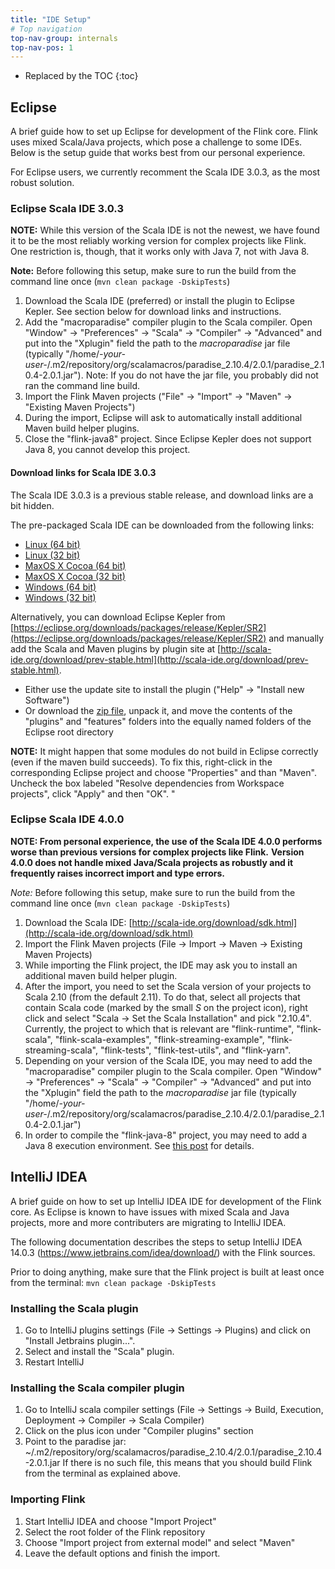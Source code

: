 ```yaml
---
title: "IDE Setup"
# Top navigation
top-nav-group: internals
top-nav-pos: 1
---
```

<!--
Licensed to the Apache Software Foundation (ASF) under one
or more contributor license agreements.  See the NOTICE file
distributed with this work for additional information
regarding copyright ownership.  The ASF licenses this file
to you under the Apache License, Version 2.0 (the
"License"); you may not use this file except in compliance
with the License.  You may obtain a copy of the License at

  http://www.apache.org/licenses/LICENSE-2.0

Unless required by applicable law or agreed to in writing,
software distributed under the License is distributed on an
"AS IS" BASIS, WITHOUT WARRANTIES OR CONDITIONS OF ANY
KIND, either express or implied.  See the License for the
specific language governing permissions and limitations
under the License.
-->

* Replaced by the TOC
{:toc}

## Eclipse

A brief guide how to set up Eclipse for development of the Flink core.
Flink uses mixed Scala/Java projects, which pose a challenge to some IDEs.
Below is the setup guide that works best from our personal experience.

For Eclipse users, we currently recomment the Scala IDE 3.0.3, as the most robust solution.


### Eclipse Scala IDE 3.0.3

**NOTE:** While this version of the Scala IDE is not the newest, we have found it to be the most reliably working
version for complex projects like Flink. One restriction is, though, that it works only with Java 7, not with Java 8.

**Note:** Before following this setup, make sure to run the build from the command line once
(`mvn clean package -DskipTests`)

1. Download the Scala IDE (preferred) or install the plugin to Eclipse Kepler. See section below for download links
   and instructions.
2. Add the "macroparadise" compiler plugin to the Scala compiler.
   Open "Window" -> "Preferences" -> "Scala" -> "Compiler" -> "Advanced" and put into the "Xplugin" field the path to
   the *macroparadise* jar file (typically "/home/*-your-user-*/.m2/repository/org/scalamacros/paradise_2.10.4/2.0.1/paradise_2.10.4-2.0.1.jar").
   Note: If you do not have the jar file, you probably did not ran the command line build.
3. Import the Flink Maven projects ("File" -> "Import" -> "Maven" -> "Existing Maven Projects") 
4. During the import, Eclipse will ask to automatically install additional Maven build helper plugins.
5. Close the "flink-java8" project. Since Eclipse Kepler does not support Java 8, you cannot develop this project.


#### Download links for Scala IDE 3.0.3

The Scala IDE 3.0.3 is a previous stable release, and download links are a bit hidden.

The pre-packaged Scala IDE can be downloaded from the following links:

* [Linux (64 bit)](http://downloads.typesafe.com/scalaide-pack/3.0.3.vfinal-210-20140327/scala-SDK-3.0.3-2.10-linux.gtk.x86_64.tar.gz)
* [Linux (32 bit)](http://downloads.typesafe.com/scalaide-pack/3.0.3.vfinal-210-20140327/scala-SDK-3.0.3-2.10-linux.gtk.x86.tar.gz)
* [MaxOS X Cocoa (64 bit)](http://downloads.typesafe.com/scalaide-pack/3.0.3.vfinal-210-20140327/scala-SDK-3.0.3-2.10-macosx.cocoa.x86_64.zip)
* [MaxOS X Cocoa (32 bit)](http://downloads.typesafe.com/scalaide-pack/3.0.3.vfinal-210-20140327/scala-SDK-3.0.3-2.10-macosx.cocoa.x86.zip)
* [Windows (64 bit)](http://downloads.typesafe.com/scalaide-pack/3.0.3.vfinal-210-20140327/scala-SDK-3.0.3-2.10-win32.win32.x86_64.zip)
* [Windows (32 bit)](http://downloads.typesafe.com/scalaide-pack/3.0.3.vfinal-210-20140327/scala-SDK-3.0.3-2.10-win32.win32.x86.zip)

Alternatively, you can download Eclipse Kepler from [https://eclipse.org/downloads/packages/release/Kepler/SR2](https://eclipse.org/downloads/packages/release/Kepler/SR2)
and manually add the Scala and Maven plugins by plugin site at [http://scala-ide.org/download/prev-stable.html](http://scala-ide.org/download/prev-stable.html).

* Either use the update site to install the plugin ("Help" -> "Install new Software")
* Or download the [zip file](http://download.scala-ide.org/sdk/helium/e38/scala211/stable/update-site.zip), unpack it, and move the contents of the
  "plugins" and "features" folders into the equally named folders of the Eclipse root directory

**NOTE:** It might happen that some modules do not build in Eclipse correctly (even if the maven build succeeds).
To fix this, right-click in the corresponding Eclipse project and choose "Properties" and than "Maven".
Uncheck the box labeled "Resolve dependencies from Workspace projects", click "Apply" and then "OK". "


### Eclipse Scala IDE 4.0.0

**NOTE: From personal experience, the use of the Scala IDE 4.0.0 performs worse than previous versions for complex projects like Flink.**
**Version 4.0.0 does not handle mixed Java/Scala projects as robustly and it frequently raises incorrect import and type errors.**

*Note:* Before following this setup, make sure to run the build from the command line once
(`mvn clean package -DskipTests`)

1. Download the Scala IDE: [http://scala-ide.org/download/sdk.html](http://scala-ide.org/download/sdk.html)
2. Import the Flink Maven projects (File -> Import -> Maven -> Existing Maven Projects) 
3. While importing the Flink project, the IDE may ask you to install an additional maven build helper plugin. 
4. After the import, you need to set the Scala version of your projects to Scala 2.10 (from the default 2.11). 
   To do that, select all projects that contain Scala code (marked by the small *S* on the project icon),
   right click and select "Scala -> Set the Scala Installation" and pick "2.10.4".
   Currently, the project to which that is relevant are "flink-runtime", "flink-scala", "flink-scala-examples",
   "flink-streaming-example", "flink-streaming-scala", "flink-tests", "flink-test-utils", and "flink-yarn".
5. Depending on your version of the Scala IDE, you may need to add the "macroparadise" compiler plugin to the
   Scala compiler. Open "Window" -> "Preferences" -> "Scala" -> "Compiler" -> "Advanced" and put into the "Xplugin" field
   the path to the *macroparadise* jar file (typically "/home/*-your-user-*/.m2/repository/org/scalamacros/paradise_2.10.4/2.0.1/paradise_2.10.4-2.0.1.jar")
6. In order to compile the "flink-java-8" project, you may need to add a Java 8 execution environment.
   See [this post](http://stackoverflow.com/questions/25391207/how-do-i-add-execution-environment-1-8-to-eclipse-luna)
   for details.

## IntelliJ IDEA

A brief guide on how to set up IntelliJ IDEA IDE for development of the Flink core.
As Eclipse is known to have issues with mixed Scala and Java projects, more and more contributers are migrating to IntelliJ IDEA.

The following documentation describes the steps to setup IntelliJ IDEA 14.0.3 (https://www.jetbrains.com/idea/download/) with the Flink sources.

Prior to doing anything, make sure that the Flink project is built at least once from the terminal:
`mvn clean package -DskipTests`

### Installing the Scala plugin
1. Go to IntelliJ plugins settings (File -> Settings -> Plugins) and click on "Install Jetbrains plugin...". 
2. Select and install the "Scala" plugin. 
3. Restart IntelliJ

### Installing the Scala compiler plugin
1. Go to IntelliJ scala compiler settings (File -> Settings -> Build, Execution, Deployment -> Compiler -> Scala Compiler)
2. Click on the plus icon under "Compiler plugins" section
3. Point to the paradise jar: ~/.m2/repository/org/scalamacros/paradise_2.10.4/2.0.1/paradise_2.10.4-2.0.1.jar If there is no such file, this means that you should build Flink from the terminal as explained above.

### Importing Flink
1. Start IntelliJ IDEA and choose "Import Project"
2. Select the root folder of the Flink repository
3. Choose "Import project from external model" and select "Maven"
4. Leave the default options and finish the import.
